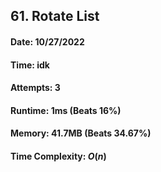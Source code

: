 ## 61. Rotate List

#### Date: 10/27/2022

#### Time: idk

#### Attempts: 3

#### Runtime: 1ms (Beats 16%)

#### Memory: 41.7MB (Beats 34.67%)

#### Time Complexity: $O(n)$